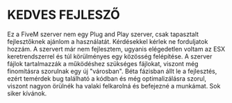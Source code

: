 # KEDVES FEJLESZŐ

Ez a FiveM szerver nem egy Plug and Play szerver, csak tapasztalt fejlesztőknek ajánlom a használatát. Kérdésekkel kérlek ne forduljatok hozzám. A szervert már nem fejlesztem, ugyanis elégedetlen voltam az ESX keretrendszerrel és túl körülményes egy közösség felépítése. A szerver fájlok tartalmazzák a működéshez szükséges fájlokat, viszont még finomításra szorulnak egy új "városban". Béta fázisban állt le a fejlesztés, ezért temérdek bug található a kódban és még optimalizálásra szorul, viszont nagyon örülnék ha valaki felkarolná és befejezné a munkámat. Sok siker kívánok.
